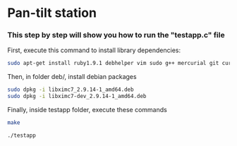 # Pan-tilt station

### This step by step will show you how to run the "testapp.c" file

First, execute this command to install library dependencies:

```sh
sudo apt-get install ruby1.9.1 debhelper vim sudo g++ mercurial git curl make cmake autotools-dev automake autoconf libtool default-jre-headless default-jdk openjdk-6-jdk dpkg-dev lintian texlive texlive-latex extra texlive-lang-cyrillic dh-autoreconf hardening-wrapper bison flex doxygen lsb-release pkg-config
```

Then, in folder deb/, install debian packages

```sh
sudo dpkg -i libximc7_2.9.14-1_amd64.deb
sudo dpkg -i libximc7-dev_2.9.14-1_amd64.deb
```

Finally, inside testapp folder, execute these commands

```sh
make
```

```sh
./testapp
```